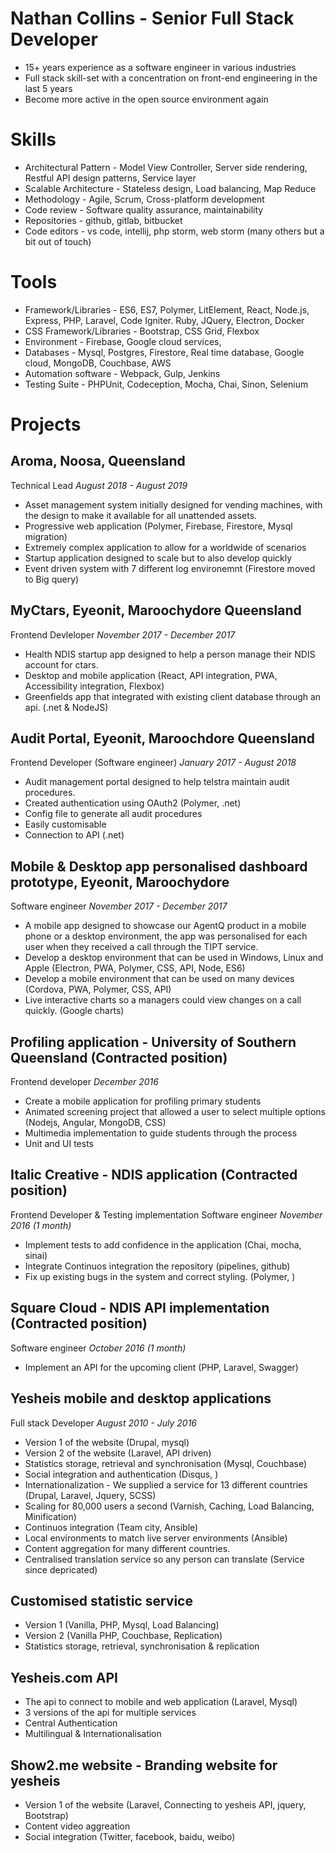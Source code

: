 # Nathan Collins - Senior Full Stack Developer

- 15+ years experience as a software engineer in various industries
- Full stack skill-set with a concentration on front-end engineering in the last 5 years
- Become more active in the open source environment again

# Skills

- Architectural Pattern - Model View Controller, Server side rendering, Restful API design patterns, Service layer
- Scalable Architecture - Stateless design, Load balancing, Map Reduce
- Methodology - Agile, Scrum, Cross-platform development
- Code review - Software quality assurance, maintainability
- Repositories - github, gitlab, bitbucket
- Code editors - vs code, intellij, php storm, web storm (many others but a bit out of touch)

# Tools

- Framework/Libraries - ES6, ES7, Polymer, LitElement, React, Node.js, Express, PHP, Laravel, Code Igniter. Ruby, JQuery, Electron, Docker
- CSS Framework/Libraries - Bootstrap, CSS Grid, Flexbox
- Environment - Firebase, Google cloud services,
- Databases - Mysql, Postgres, Firestore, Real time database, Google cloud, MongoDB, Couchbase, AWS
- Automation software - Webpack, Gulp, Jenkins
- Testing Suite - PHPUnit, Codeception, Mocha, Chai, Sinon, Selenium

# Projects

## Aroma, Noosa, Queensland

Technical Lead
_August 2018 - August 2019_

- Asset management system initially designed for vending machines, with the design to make it available for all unattended assets.
- Progressive web application (Polymer, Firebase, Firestore, Mysql migration)
- Extremely complex application to allow for a worldwide of scenarios
- Startup application designed to scale but to also develop quickly
- Event driven system with 7 different log environemnt (Firestore moved to Big query)

## MyCtars, Eyeonit, Maroochydore Queensland

Frontend Devleloper
_November 2017 - December 2017_

- Health NDIS startup app designed to help a person manage their NDIS account for ctars.
- Desktop and mobile application (React, API integration, PWA, Accessibility integration, Flexbox)
- Greenfields app that integrated with existing client database through an api. (.net & NodeJS)

## Audit Portal, Eyeonit, Maroochdore Queensland

Frontend Developer (Software engineer)
_January 2017 - August 2018_

- Audit management portal designed to help telstra maintain audit procedures.
- Created authentication using OAuth2 (Polymer, .net)
- Config file to generate all audit procedures
- Easily customisable
- Connection to API (.net)

## Mobile & Desktop app personalised dashboard prototype, Eyeonit, Maroochydore

Software engineer
_November 2017 - December 2017_

- A mobile app designed to showcase our AgentQ product in a mobile phone or a desktop environment, the app was personalised for each user when they received a call through the TIPT service.
- Develop a desktop environment that can be used in Windows, Linux and Apple (Electron, PWA, Polymer, CSS, API, Node, ES6)
- Develop a mobile environment that can be used on many devices (Cordova, PWA, Polymer, CSS, API)
- Live interactive charts so a managers could view changes on a call quickly. (Google charts)

## Profiling application - University of Southern Queensland (Contracted position)

Frontend developer
_December 2016_

- Create a mobile application for profiling primary students
- Animated screening project that allowed a user to select multiple options (Nodejs, Angular, MongoDB, CSS)
- Multimedia implementation to guide students through the process
- Unit and UI tests

## Italic Creative - NDIS application (Contracted position)

Frontend Developer & Testing implementation Software engineer
_November 2016 (1 month)_

- Implement tests to add confidence in the application (Chai, mocha, sinai)
- Integrate Continuos integration the repository (pipelines, github)
- Fix up existing bugs in the system and correct styling. (Polymer, )

## Square Cloud - NDIS API implementation (Contracted position)

Software engineer
_October 2016 (1 month)_

- Implement an API for the upcoming client (PHP, Laravel, Swagger)

## Yesheis mobile and desktop applications

Full stack Developer
_August 2010 - July 2016_

- Version 1 of the website (Drupal, mysql)
- Version 2 of the website (Laravel, API driven)
- Statistics storage, retrieval and synchronisation (Mysql, Couchbase)
- Social integration and authentication (Disqus, )
- Internationalization - We supplied a service for 13 different countries (Drupal, Laravel, Jquery, SCSS)
- Scaling for 80,000 users a second (Varnish, Caching, Load Balancing, Minification)
- Continuos integration (Team city, Ansible)
- Local environments to match live server environments (Ansible)
- Content aggregation for many different countries.
- Centralised translation service so any person can translate (Service since depricated)

## Customised statistic service

- Version 1 (Vanilla, PHP, Mysql, Load Balancing)
- Version 2 (Vanilla PHP, Couchbase, Replication)
- Statistics storage, retrieval, synchronisation & replication

## Yesheis.com API

- The api to connect to mobile and web application (Laravel, Mysql)
- 3 versions of the api for multiple services
- Central Authentication
- Multilingual & Internationalisation

## Show2.me website - Branding website for yesheis

- Version 1 of the website (Laravel, Connecting to yesheis API, jquery, Bootstrap)
- Content video aggreation
- Social integration (Twitter, facebook, baidu, weibo)
